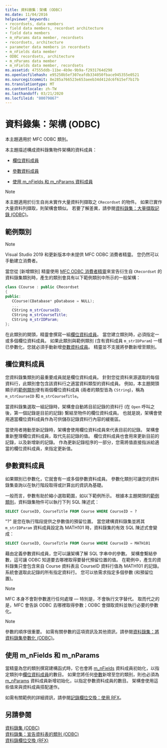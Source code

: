 ```yaml
---
title: 資料錄集：架構 (ODBC)
ms.date: 11/04/2016
helpviewer_keywords:
- recordsets, data members
- field data members, recordset architecture
- field data members
- m_nParams data member, recordsets
- recordsets, architecture
- parameter data members in recordsets
- m_nFields data member
- ODBC recordsets, architecture
- m_nParams data member
- m_nFields data member, recordsets
ms.assetid: 47555ddb-11be-4b9e-9b9a-f2931764d298
ms.openlocfilehash: e95250b5ef307eafdb334050fbace945355e0521
ms.sourcegitcommit: 8e285a766523e653aeeb34d412dc6f615ef7b17b
ms.translationtype: MT
ms.contentlocale: zh-TW
ms.lasthandoff: 03/21/2020
ms.locfileid: "80079867"
---
```

# <a name="recordset-architecture-odbc"></a>資料錄集：架構 (ODBC)

本主題適用於 MFC ODBC 類別。

本主題描述構成資料錄集物件架構的資料成員：

- [欄位資料成員](#_core_field_data_members)

- [參數資料成員](#_core_parameter_data_members)

- [使用 m_nFields 和 m_nParams 資料成員](#_core_using_m_nfields_and_m_nparams)

> [!NOTE]
>  本主題適用於衍生自尚未實作大量資料列擷取之 `CRecordset` 的物件。 如果已實作大量資料列擷取，則架構會類似。 若要了解差異，請參閱[資料錄集：大量擷取記錄 (ODBC)](../../data/odbc/recordset-fetching-records-in-bulk-odbc.md)。

##  <a name="sample-class"></a><a name="_core_a_sample_class"></a> 範例類別

> [!NOTE]
> Visual Studio 2019 和更新版本中未提供 MFC ODBC 消費者精靈。 您仍然可以手動建立消費者。

當您從 [新增類別] 精靈使用 [MFC ODBC 消費者精靈](../../mfc/reference/adding-an-mfc-odbc-consumer.md)來宣告衍生自 `CRecordset` 的資料錄集類別時，產生的類別會具有以下範例類別中所示的一般架構：

```cpp
class CCourse : public CRecordset
{
public:
   CCourse(CDatabase* pDatabase = NULL);
   ...
   CString m_strCourseID;
   CString m_strCourseTitle;
   CString m_strIDParam;
};
```

在此類別的開頭，精靈會撰寫一組[欄位資料成員](#_core_field_data_members)。 當您建立類別時，必須指定一或多個欄位資料成員。 如果此類別與範例類別 (含有資料成員 `m_strIDParam`) 一樣已參數化，您就必須手動新增[參數資料成員](#_core_parameter_data_members)。 精靈並不支援將參數新增至類別。

##  <a name="field-data-members"></a><a name="_core_field_data_members"></a> 欄位資料成員

您資料錄集類別的最重要成員就是欄位資料成員。 針對您從資料來源選取的每個資料行，此類別會包含該資料行之適當資料類型的資料成員。 例如，本主題開頭顯示的[範例類別](#_core_a_sample_class)便有兩個欄位資料成員 (兩者的類型皆為 `CString`)，稱為 `m_strCourseID` 和 `m_strCourseTitle`。

當資料錄集選取一組記錄時，架構會自動將目前記錄的資料行 (在 `Open` 呼叫之後，第一個記錄是目前的記錄) 繫結至物件的欄位資料成員。 也就是說，架構會使用適當欄位資料成員作為可供儲存記錄資料行內容的緩衝區。

當使用者捲動至新記錄時，架構會使用欄位資料成員來代表目前的記錄。 架構會重新整理欄位資料成員，取代先前記錄的值。 欄位資料成員也會用來更新目前的記錄，以及新增新的記錄。 作為更新記錄程序的一部分，您需將值直接指派給適當的欄位資料成員，來指定更新值。

##  <a name="parameter-data-members"></a><a name="_core_parameter_data_members"></a> 參數資料成員

如果類別已參數化，它就會有一或多個參數資料成員。 參數化類別可讓您的資料錄集查詢以在執行階段取得或計算出的資訊為基礎。

一般而言，參數有助於縮小選取範圍，如以下範例所示。 根據本主題開頭的[範例類別](#_core_a_sample_class)，資料錄集物件可以執行下列 SQL 陳述式：

```sql
SELECT CourseID, CourseTitle FROM Course WHERE CourseID = ?
```

"?" 是您在執行階段提供之參數值的預留位置。 當您建構資料錄集並將其 `m_strIDParam` 資料成員設定為 MATH101 時，資料錄集的有效 SQL 陳述式會變成：

```sql
SELECT CourseID, CourseTitle FROM Course WHERE CourseID = MATH101
```

藉由定義參數資料成員，您可以讓架構了解 SQL 字串中的參數。 架構會繫結參數，這可讓 ODBC 知道要去哪裡取得要替代預留位置的值。 在範例中，產生的資料錄集只會包含來自 Course 資料表且 CourseID 資料行值為 MATH101 的記錄。 系統會選取此記錄的所有指定資料行。 您可以依需求指定多個參數 (和預留位置)。

> [!NOTE]
>  MFC 本身不會對參數進行任何處理 — 特別是，不會執行文字替代。 取而代之的是，MFC 會告訴 ODBC 去哪裡取得參數；ODBC 會擷取資料並執行必要的參數化。

> [!NOTE]
>  參數的順序很重要。 如需有關參數的這項資訊及其他資訊，請參閱[資料錄集：將資料錄集參數化 (ODBC)](../../data/odbc/recordset-parameterizing-a-recordset-odbc.md)。

##  <a name="using-m_nfields-and-m_nparams"></a><a name="_core_using_m_nfields_and_m_nparams"></a> 使用 m_nFields 和 m_nParams

當精靈為您的類別撰寫建構函式時，它也會將 [m_nFields](../../mfc/reference/crecordset-class.md#m_nfields) 資料成員初始化，以指定類別中[欄位資料成員](#_core_field_data_members)的數目。 如果您將任何[參數](#_core_parameter_data_members)新增至您的類別，則也必須為 [m_nParams](../../mfc/reference/crecordset-class.md#m_nparams) 資料成員新增初始化，以指定參數資料成員的數目。 架構會使用這些值來與資料成員搭配運作。

如需有關範例的詳細資訊，請參閱[記錄欄位交換：使用 RFX](../../data/odbc/record-field-exchange-using-rfx.md)。

## <a name="see-also"></a>另請參閱

[資料錄集 (ODBC)](../../data/odbc/recordset-odbc.md)<br/>
[資料錄集：宣告資料表的類別 (ODBC)](../../data/odbc/recordset-declaring-a-class-for-a-table-odbc.md)<br/>
[資料錄欄位交換 (RFX)](../../data/odbc/record-field-exchange-rfx.md)